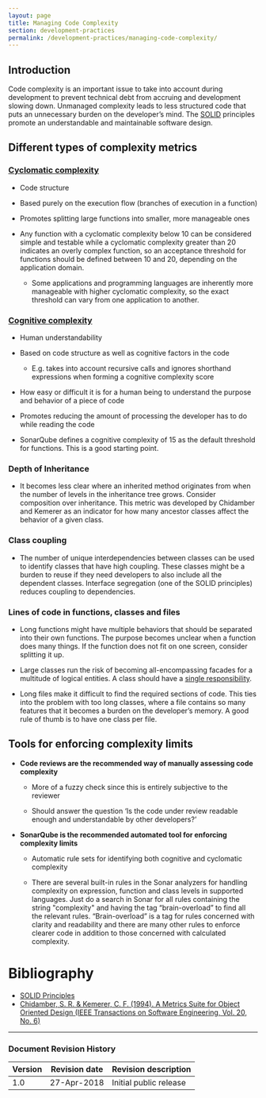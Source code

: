 ```yaml
---
layout: page
title: Managing Code Complexity
section: development-practices
permalink: /development-practices/managing-code-complexity/
---
```


## Introduction

Code complexity is an important issue to take into account during development to prevent technical debt from accruing and development slowing down. Unmanaged complexity leads to less structured code that puts an unnecessary burden on the developer’s mind. The [SOLID](https://en.wikipedia.org/wiki/SOLID_(object-oriented_design)) principles promote an understandable and maintainable software design.

## Different types of complexity metrics

### [Cyclomatic complexity](https://en.wikipedia.org/wiki/Cyclomatic_complexity)

* Code structure

* Based purely on the execution flow (branches of execution in a function)

* Promotes splitting large functions into smaller, more manageable ones

* Any function with a cyclomatic complexity below 10 can be considered simple and testable while a cyclomatic complexity greater than 20 indicates an overly complex function, so an acceptance threshold for functions should be defined between 10 and 20, depending on the application domain.

    * Some applications and programming languages are inherently more manageable with higher cyclomatic complexity, so the exact threshold can vary from one application to another.

### [Cognitive complexity](http://redirect.sonarsource.com/doc/cognitive-complexity.html)

* Human understandability

* Based on code structure as well as cognitive factors in the code

    * E.g. takes into account recursive calls and ignores shorthand expressions when forming a cognitive complexity score

* How easy or difficult it is for a human being to understand the purpose and behavior of a piece of code

* Promotes reducing the amount of processing the developer has to do while reading the code

* SonarQube defines a cognitive complexity of 15 as the default threshold for functions. This is a good starting point.

### Depth of Inheritance

* It becomes less clear where an inherited method originates from when the number of levels in the inheritance tree grows. Consider composition over inheritance. This metric was developed by Chidamber and Kemerer as an indicator for how many ancestor classes affect the behavior of a given class.

### Class coupling

* The number of unique interdependencies between classes can be used to identify classes that have high coupling. These classes might be a burden to reuse if they need developers to also include all the dependent classes. Interface segregation (one of the SOLID principles) reduces coupling to dependencies.

### Lines of code in functions, classes and files

* Long functions might have multiple behaviors that should be separated into their own functions. The purpose becomes unclear when a function does many things. If the function does not fit on one screen, consider splitting it up.

* Large classes run the risk of becoming all-encompassing facades for a multitude of logical entities. A class should have a [single responsibility](https://en.wikipedia.org/wiki/Single_responsibility_principle).

* Long files make it difficult to find the required sections of code. This ties into the problem with too long classes, where a file contains so many features that it becomes a burden on the developer’s memory. A good rule of thumb is to have one class per file.

## Tools for enforcing complexity limits

* **Code reviews are the recommended way of manually assessing code complexity**

    * More of a fuzzy check since this is entirely subjective to the reviewer

    * Should answer the question ‘Is the code under review readable enough and understandable by other developers?’

* **SonarQube is the recommended automated tool for enforcing complexity limits**

    * Automatic rule sets for identifying both cognitive and cyclomatic complexity

    * There are several built-in rules in the Sonar analyzers for handling complexity on expression, function and class levels in supported languages. Just do a search in Sonar for all rules containing the string "complexity" and having the tag “brain-overload” to find all the relevant rules. “Brain-overload” is a tag for rules concerned with clarity and readability and there are many other rules to enforce clearer code in addition to those concerned with calculated complexity.
    
# Bibliography

* [SOLID Principles](http://butunclebob.com/ArticleS.UncleBob.PrinciplesOfOod)
* [Chidamber, S. R. & Kemerer, C. F. (1994). A Metrics Suite for Object Oriented Design (IEEE Transactions on Software Engineering, Vol. 20, No. 6)](http://www.pitt.edu/~ckemerer/CK%20research%20papers/MetricForOOD_ChidamberKemerer94.pdf)

---
### Document Revision History

| Version | Revision date | Revision description   |
|---------|---------------|------------------------|
| 1.0     | 27-Apr-2018   | Initial public release |